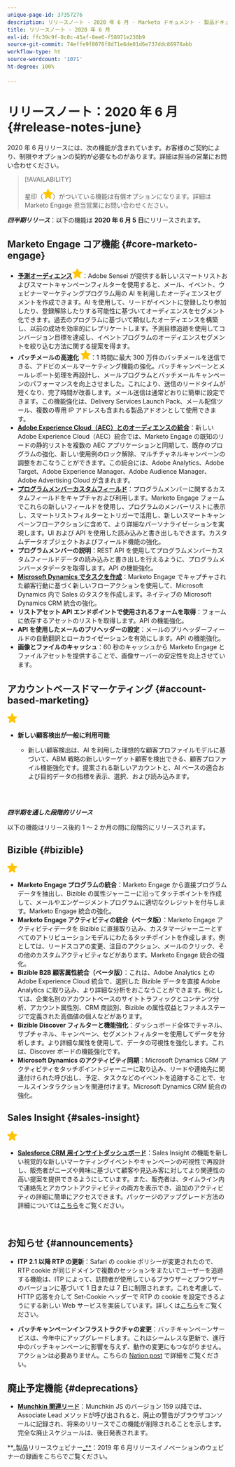 ```yaml
---
unique-page-id: 37357276
description: リリースノート - 2020 年 6 月 - Marketo ドキュメント - 製品ドキュメント
title: リリースノート - 2020 年 6 月
exl-id: ffc39c9f-8c0c-45af-8ee6-f58971e230b9
source-git-commit: 74effe9f8078f8d71e6de01d6e737ddc86978abb
workflow-type: ht
source-wordcount: '1071'
ht-degree: 100%

---
```


# リリースノート：2020 年 6 月 {#release-notes-june}

2020 年 6 月リリースには、次の機能が含まれています。お客様のご契約により、制限やオプションの契約が必要なものがあります。詳細は担当の営業にお問い合わせください。

>[!AVAILABILITY]
>
>星印（![](assets/yellow-star.png)）がついている機能は有償オプションになります。詳細は Marketo Engage 担当営業にお問い合わせください。

**_四半期リリース_**：以下の機能は **2020 年 6 月 5 日**&#x200B;にリリースされます。

## Marketo Engage コア機能 {#core-marketo-engage}

* **[予測オーディエンス](https://experienceleague.adobe.com/docs/marketo/sky/predictive-audiences/getting-started-with-predictive-audiences.html?lang=en#predictive-audiences)**![（星）](assets/yellow-star.png)：Adobe Sensei が提供する新しいスマートリストおよびスマートキャンペーンフィルターを使用すると、メール、イベント、ウェビナーマーケティングプログラム用の AI を利用したオーディエンスセグメントを作成できます。AI を使用して、リードがイベントに登録したり参加したり、登録解除したりする可能性に基づいてオーディエンスをセグメント化できます。過去のプログラムに基づいて類似したオーディエンスを構築し、以前の成功を効率的にレプリケートします。予測目標追跡を使用してコンバージョン目標を達成し、イベントプログラムのオーディエンスセグメントを絞り込む方法に関する提案を得ます。
* **バッチメールの高速化** ![（星）](assets/yellow-star.png)：1 時間に最大 300 万件のバッチメールを送信できる、アドビのメールマーケティング機能の強化。バッチキャンペーンとメールレポート処理を再設計し、メールプログラムとバッチメールキャンペーンのパフォーマンスを向上させました。これにより、送信のリードタイムが短くなり、完了時間が改善します。メール送信は通常どおりに簡単に設定できます。この機能強化は、Delivery Services Launch Pack、メール配信ツール、複数の専用 IP アドレスも含まれる製品アドオンとして使用できます。
* **[Adobe Experience Cloud（AEC）とのオーディエンスの統合](/help/marketo/product-docs/core-marketo-concepts/smart-lists-and-static-lists/static-lists/send-a-list-to-adobe-experience-cloud.md)**：新しい Adobe Experience Cloud（AEC）統合では、Marketo Engage の既知のリードの静的リストを複数の AEC アプリケーションと同期して、既存のプログラムの強化、新しい使用例のロック解除、マルチチャネルキャンペーンの調整をおこなうことができます。この統合には、Adobe Analytics、Adobe Target、Adobe Experience Manager、Adobe Audience Manager、Adobe Advertising Cloud が含まれます。
* **[プログラムメンバーカスタムフィールド](/help/marketo/product-docs/core-marketo-concepts/programs/working-with-programs/program-member-custom-fields.md)**：プログラムメンバーに関するカスタムフィールドをキャプチャおよび利用します。Marketo Engage フォームでこれらの新しいフィールドを使用し、プログラムのメンバーリストに表示し、スマートリストフィルターとトリガーで活用し、新しいスマートキャンペーンフローアクションに含めて、より詳細なパーソナライゼーションを実現します。UI および API を使用した読み込みと書き出しもできます。カスタムデータオブジェクトおよびフィールド機能の強化。
* **プログラムメンバーの説明**：REST API を使用してプログラムメンバーカスタムフィールドデータの読み込みと書き出しを行えるように、プログラムメンバーメタデータを取得します。API の機能強化。
* **[Microsoft Dynamics でタスクを作成](/help/marketo/product-docs/core-marketo-concepts/smart-campaigns/microsoft-dynamics-flow-actions/create-task-in-microsoft.md)**：Marketo Engage でキャプチャされた顧客行動に基づく新しいフローアクションを使用して、Microsoft Dynamics 内で Sales のタスクを作成します。ネイティブの Microsoft Dynamics CRM 統合の強化。
* **リストアセット API エンドポイントで使用されるフォームを取得**：フォームに依存するアセットのリストを取得します。API の機能強化。
* **API を使用したメールのプリヘッダーの設定**：メールのプリヘッダーフィールドの自動翻訳とローカライゼーションを有効にします。API の機能強化。
* **画像とファイルのキャッシュ**：60 秒のキャッシュから Marketo Engage とファイルアセットを提供することで、画像サーバーの安定性を向上させています。

## アカウントベースドマーケティング {#account-based-marketing}

![（星）](assets/yellow-star.png)

* **新しい顧客検出が一般に利用可能**

   * 新しい顧客検出は、AI を利用した理想的な顧客プロファイルモデルに基づいて、ABM 戦略の新しいターゲット顧客を検出できる、顧客プロファイル機能強化です。提案される新しいアカウントと、AI ベースの適合および目的データの指標を表示、選択、および読み込みます。

<br> 

**_四半期を通した段階的リリース_**

以下の機能はリリース後約 1 ～ 2 か月の間に段階的にリリースされます。

## Bizible {#bizible}

![（星印）](assets/yellow-star.png)

* **Marketo Engage プログラムの統合**：Marketo Engage から直接プログラムデータを抽出し、Bizible の属性ジャーニーに沿ってタッチポイントを作成して、メールやエンゲージメントプログラムに適切なクレジットを付与します。Marketo Engage 統合の強化。
* **Marketo Engage アクティビティの統合（ベータ版）**：Marketo Engage アクティビティデータを Bizible に直接取り込み、カスタマージャーニーとすべてのアトリビューションモデルにわたるタッチポイントを作成します。例としては、リードスコアの変更、注目のアクション、メールのクリック、その他のカスタムアクティビティなどがあります。Marketo Engage 統合の強化。
* **Bizible B2B 顧客属性統合（ベータ版）**：これは、Adobe Analytics との Adobe Experience Cloud 統合で、選択した Bizible データを直接 Adobe Analytics に取り込み、より詳細な分析をおこなうことができます。例としては、企業名別のアカウントベースのサイトトラフィックとコンテンツ分析、アカウント属性別、CRM 商談別、Bizible の属性収益とファネルステージで定義された高価値の個人などがあります。
* **Bizible Discover フィルターと機能強化**：ダッシュボード全体でチャネル、サブチャネル、キャンペーン、セグメントフィルターを使用してデータを分析します。より詳細な属性を使用して、データの可視性を強化します。これは、Discover ボードの機能強化です。
* **Microsoft Dynamics のアクティビティ同期**：Microsoft Dynamics CRM アクティビティをタッチポイントジャーニーに取り込み、リードや連絡先に関連付けられた呼び出し、予定、タスクなどのイベントを追跡することで、セールスインタラクションを関連付けます。Microsoft Dynamics CRM 統合の強化。

## Sales Insight {#sales-insight}

![（星印）](assets/yellow-star.png)

* **[Salesforce CRM 用インサイトダッシュボード](/help/marketo/product-docs/marketo-sales-insight/msi-for-salesforce/features/insights-dashboard-feature-overview.md)**：Sales Insight の機能を新しい視覚的な新しいマーケティングイベントやキャンペーンの可視性で再設計し、販売者がニーズや興味に基づいて顧客や見込み客に対してより関連性の高い提案を提供できるようにしています。また、販売者は、タイムライン内で連絡先とアカウントアクティビティの両方を表示でき、追加のアクティビティの詳細に簡単にアクセスできます。パッケージのアップグレード方法の詳細については[こちら](/help/marketo/product-docs/marketo-sales-insight/msi-for-salesforce/configuration/configuration-for-existing-customers.md)をご覧ください。

<br>

## お知らせ {#announcements}

* **ITP 2.1 以降 RTP の更新**：Safari の cookie ポリシーが変更されたので、RTP cookie が同じドメインで複数のセッションをまたいでユーザーを追跡する機能は、ITP によって、訪問者が使用しているブラウザーとブラウザーのバージョンに基づいて 1 日または 7 日に制限されます。これを考慮して、HTTP 応答を介して Set-Cookie ヘッダーで RTP の cookie を設定できるようにする新しい Web サービスを実装しています。詳しくは[こちら](https://nation.marketo.com/t5/Knowledgebase/Browser-Cookie-Updates-How-Marketo-RTP-Is-Affected/ta-p/299603)をご覧ください。

* **バッチキャンペーンインフラストラクチャの変更**：バッチキャンペーンサービスは、今年中にアップグレードします。これはシームレスな更新で、進行中のバッチキャンペーンに影響を与えず、動作の変更にもつながりません。アクションは必要ありません。こちらの [Nation post](https://nation.marketo.com/t5/Product-Documents/Batch-Campaign-Processing-Infrastructure-Update/ta-p/301374) で詳細をご覧ください。

## 廃止予定機能 {#deprecations}

* **[Munchkin 関連リード](https://developers.marketo.com/blog/deprecation-of-munchkin-associate-lead-method/)**：Munchkin JS のバージョン 159 以降では、Associate Lead メソッドが呼び出されると、廃止の警告がブラウザコンソールに記録され、将来のリリースでこの機能が削除されることを示します。完全な廃止スケジュールは、後日発表されます。

**_製品リリースウェビナー[_**](https://engage.marketo.com/June-Release-2020-On-Demand.html)：2019 年 6 月リリースイノベーションのウェビナーの録画をこちらでご覧ください。
